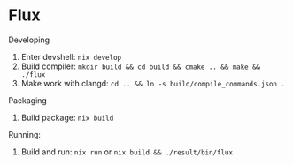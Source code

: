 # Flux
Developing
1. Enter devshell: `nix develop`
2. Build compiler: `mkdir build && cd build && cmake .. && make && ./flux`
3. Make work with clangd: `cd .. && ln -s build/compile_commands.json .`

Packaging
1. Build package: `nix build`

Running:
1. Build and run: `nix run` or `nix build && ./result/bin/flux`
